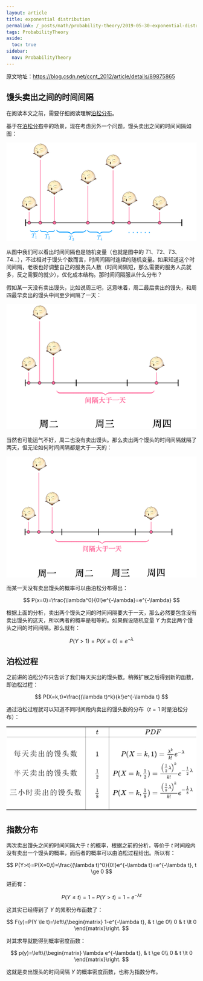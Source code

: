 ```yaml
---
layout: article
title: exponential distribution
permalink: /_posts/math/probability-theory/2019-05-30-exponential-distribution
tags: ProbabilityTheory
aside:
  toc: true
sidebar:
  nav: ProbabilityTheory
---
```


<!--more-->


原文地址：<https://blog.csdn.net/ccnt_2012/article/details/89875865>



## 馒头卖出之间的时间间隔

在阅读本文之前，需要仔细阅读理解[泊松分布](2019-05-28-poisson-distribution.md)。

基于在[泊松分布](2019-05-28-poisson-distribution.md)中的场景，现在考虑另外一个问题，馒头卖出之间的时间间隔如图：

![image](https://raw.githubusercontent.com/monkey-knight/monkey-knight.github.io/master/_posts/math/probability-theory/assets/12.png)

从图中我们可以看出时间间隔也是随机变量（也就是图中的 $T1、T2、T3、T4 \dots$），不过相对于馒头个数而言，时间间隔时连续的随机变量。如果知道这个时间间隔，老板也好调整自己的服务员人数（时间间隔短，那么需要的服务人员就多，反之需要的就少），优化成本结构。那时间间隔服从什么分布？

假如某一天没有卖出馒头，比如说周三吧，这意味着，周二最后卖出的馒头，和周四最早卖出的馒头中间至少间隔了一天：

![image](https://raw.githubusercontent.com/monkey-knight/monkey-knight.github.io/master/_posts/math/probability-theory/assets/13.png)

当然也可能运气不好，周二也没有卖出馒头。那么卖出两个馒头的时间间隔就隔了两天，但无论如何时间间隔都是大于一天的：

![image](https://raw.githubusercontent.com/monkey-knight/monkey-knight.github.io/master/_posts/math/probability-theory/assets/14.png)

而某一天没有卖出馒头的概率可以由泊松分布得出：

$$
P(x=0)=\frac{\lambda^0}{0!}e^{-\lambda}=e^{-\lambda}
$$

根据上面的分析，卖出两个馒头之间的时间间隔要大于一天，那么必然要包含没有卖出馒头的这天，所以两者的概率是相等的。如果假设随机变量 $Y$ 为卖出两个馒头之间的时间间隔。那么就有：

$$
P(Y>1)=P(X=0)=e^{-\lambda}
$$



## 泊松过程

之前讲的泊松分布只告诉了我们每天买出的馒头数。稍微扩展之后得到新的函数，即泊松过程：

$$
P(X=k,t)=\frac{(\lambda t)^k}{k!}e^{-\lambda t}
$$

通过泊松过程就可以知道不同时间段内卖出的馒头数的分布（$t=1$ 时是泊松分布）：

![image](https://raw.githubusercontent.com/monkey-knight/monkey-knight.github.io/master/_posts/math/probability-theory/assets/1559184118882.png)




## 指数分布

两次卖出馒头之间的时间间隔大于 $t$ 的概率，根据之前的分析，等价于 $t$ 时间段内没有卖出一个馒头的概率，而后者的概率可以由泊松过程给出。所以有：

$$
P(Y>t)=P(X=0,t)=\frac{(\lambda t)^0}{0!}e^{-\lambda t}=e^{-\lambda t}, t \ge 0
$$

进而有：

$$
P(Y \le t)=1-P(Y > t)=1-e^{-\lambda t}
$$

这其实已经得到了 $Y$ 的累积分布函数了：

$$
F(y)=P(Y \le t)=\left\{\begin{matrix}
1-e^{-\lambda t}, & t \ge 0\\ 
0 & t \lt 0
\end{matrix}\right.
$$

对其求导就能得到概率密度函数：

$$
p(y)=\left\{\begin{matrix}
\lambda e^{-\lambda t}, & t \ge 0\\ 
0 & t \lt 0
\end{matrix}\right.
$$

这就是卖出馒头的时间间隔 $Y$ 的概率密度函数，也称为指数分布。

